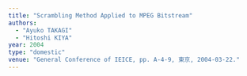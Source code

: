 ```yaml
---
title: "Scrambling Method Applied to MPEG Bitstream"
authors:
  - "Ayuko TAKAGI"
  - "Hitoshi KIYA"
year: 2004
type: "domestic"
venue: "General Conference of IEICE, pp. A-4-9, 東京, 2004-03-22."
---
```

